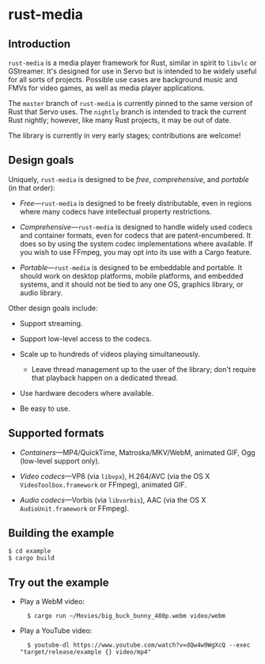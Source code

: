 # rust-media

## Introduction

`rust-media` is a media player framework for Rust, similar in spirit to `libvlc` or GStreamer. It's designed for use in Servo but is intended to be widely useful for all sorts of projects. Possible use cases are background music and FMVs for video games, as well as media player applications.

The `master` branch of `rust-media` is currently pinned to the same version of Rust that Servo uses. The `nightly` branch is intended to track the current Rust nightly; however, like many Rust projects, it may be out of date.

The library is currently in very early stages; contributions are welcome!

## Design goals

Uniquely, `rust-media` is designed to be *free*, *comprehensive*, and *portable* (in that order):

* *Free*—`rust-media` is designed to be freely distributable, even in regions where many codecs have intellectual property restrictions.

* *Comprehensive*—`rust-media` is designed to handle widely used codecs and container formats, even for codecs that are patent-encumbered. It does so by using the system codec implementations where available. If you wish to use FFmpeg, you may opt into its use with a Cargo feature.

* *Portable*—`rust-media` is designed to be embeddable and portable. It should work on desktop platforms, mobile platforms, and embedded systems, and it should not be tied to any one OS, graphics library, or audio library.

Other design goals include:

* Support streaming.

* Support low-level access to the codecs.

* Scale up to hundreds of videos playing simultaneously.

  - Leave thread management up to the user of the library; don't require that playback happen on a dedicated thread.

* Use hardware decoders where available.

* Be easy to use.

## Supported formats

* *Containers*—MP4/QuickTime, Matroska/MKV/WebM, animated GIF, Ogg (low-level support only).

* *Video codecs*—VP8 (via `libvpx`), H.264/AVC (via the OS X `VideoToolbox.framework` or FFmpeg), animated GIF.

* *Audio codecs*—Vorbis (via `libvorbis`), AAC (via the OS X `AudioUnit.framework` or FFmpeg).

## Building the example

    $ cd example
    $ cargo build

## Try out the example

* Play a WebM video:

        $ cargo run ~/Movies/big_buck_bunny_480p.webm video/webm

* Play a YouTube video:

        $ youtube-dl https://www.youtube.com/watch?v=dQw4w9WgXcQ --exec "target/release/example {} video/mp4"
